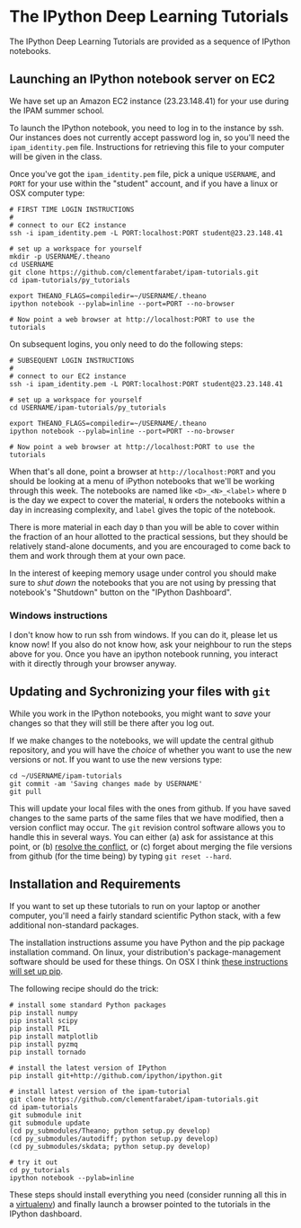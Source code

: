 The IPython Deep Learning Tutorials
===================================

The IPython Deep Learning Tutorials are provided as a sequence of IPython
notebooks.


## Launching an IPython notebook server on EC2

We have set up an Amazon EC2 instance (23.23.148.41) for your use during the IPAM summer
school.

To launch the IPython notebook, you need to log in to the instance by ssh.
Our instances does not currently accept password log in, so you'll need the
`ipam_identity.pem` file. Instructions for retrieving this file to your
computer will be given in the class.

Once you've got the `ipam_identity.pem` file,
pick a unique `USERNAME`, and `PORT` for your use within the "student" account,
and if you have a linux or OSX computer type:

    # FIRST TIME LOGIN INSTRUCTIONS
    #
    # connect to our EC2 instance
    ssh -i ipam_identity.pem -L PORT:localhost:PORT student@23.23.148.41

    # set up a workspace for yourself
    mkdir -p USERNAME/.theano
    cd USERNAME
    git clone https://github.com/clementfarabet/ipam-tutorials.git
    cd ipam-tutorials/py_tutorials

    export THEANO_FLAGS=compiledir=~/USERNAME/.theano
    ipython notebook --pylab=inline --port=PORT --no-browser

    # Now point a web browser at http://localhost:PORT to use the tutorials


On subsequent logins, you only need to do the following steps:

    # SUBSEQUENT LOGIN INSTRUCTIONS
    #
    # connect to our EC2 instance
    ssh -i ipam_identity.pem -L PORT:localhost:PORT student@23.23.148.41

    # set up a workspace for yourself
    cd USERNAME/ipam-tutorials/py_tutorials

    export THEANO_FLAGS=compiledir=~/USERNAME/.theano
    ipython notebook --pylab=inline --port=PORT --no-browser

    # Now point a web browser at http://localhost:PORT to use the tutorials
    

When that's all done, point a browser at `http://localhost:PORT` and you should
be looking at a menu of iPython notebooks that we'll be working through this
week.  The notebooks are named like `<D>_<N>_<label>` where `D` is the day we
expect to cover the material, `N` orders the notebooks within a day in
increasing complexity, and `label` gives the topic of the notebook.

There is more material in each day `D` than you will be able to cover within
the fraction of an hour allotted to the practical sessions, but they should be
relatively stand-alone documents, and you are encouraged to come back to them
and work through them at your own pace.

In the interest of keeping memory usage under control you should make sure to
*shut down* the notebooks that you are not using by pressing that notebook's
"Shutdown" button on the "IPython Dashboard".

### Windows instructions

I don't know how to run ssh from windows. If you can do it, please let us know
now! If you also do not know how, ask your neighbour to run the steps above
for you. Once you have an ipython notebook running, you interact with it
directly through your browser anyway.



## Updating and Sychronizing your files with `git`

While you work in the IPython notebooks, you might want to *save* your changes
so that they will still be there after you log out.

If we make changes to the notebooks, we will update the central
github repository, and you will have the *choice* of whether you want to use the
new versions or not. If you want to use the new versions type:

    cd ~/USERNAME/ipam-tutorials
    git commit -am 'Saving changes made by USERNAME'
    git pull

This will update your local files with the ones from github.
If you have saved changes to the same parts of the same files that we have
modified, then a version conflict may occur. The `git` revision control software
allows you to handle this in several ways. You can either (a) ask for assistance
at this point, or (b) [resolve the
conflict](http://genomewiki.ucsc.edu/index.php/Resolving_merge_conflicts_in_Git),
or (c) forget about merging the file versions from github (for the time being) by
typing `git reset --hard`.


## Installation and Requirements

If you want to set up these tutorials to run on your laptop or another
computer, you'll need a fairly standard scientific Python stack, with a few
additional non-standard packages.

The installation instructions assume you have Python and the pip package installation command.
On linux, your distribution's package-management software should be used for these things.
On OSX I think [these instructions will set up pip](http://darklaunch.com/2011/11/24/osx-install-pip-virtualenv-virtualenvwrapper-on-mac).

The following recipe should do the trick:

    # install some standard Python packages
    pip install numpy
    pip install scipy
    pip install PIL
    pip install matplotlib
    pip install pyzmq
    pip install tornado

    # install the latest version of IPython
    pip install git+http://github.com/ipython/ipython.git

    # install latest version of the ipam-tutorial
    git clone https://github.com/clementfarabet/ipam-tutorials.git
    cd ipam-tutorials
    git submodule init
    git submodule update
    (cd py_submodules/Theano; python setup.py develop)
    (cd py_submodules/autodiff; python setup.py develop)
    (cd py_submodules/skdata; python setup.py develop)

    # try it out
    cd py_tutorials
    ipython notebook --pylab=inline

These steps should install everything you need (consider running all this in a
[virtualenv](http://iamzed.com/2009/05/07/a-primer-on-virtualenv/))
and finally launch a browser pointed to the tutorials in the IPython dashboard.

